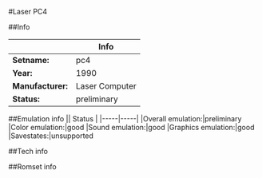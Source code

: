 #Laser PC4

##Info

||Info|
|-----|-----|
|**Setname:**|pc4
|**Year:**|1990
|**Manufacturer:**|Laser Computer
|**Status:**|preliminary

##Emulation info
|| Status |
|-----|-----|
|Overall emulation:|preliminary
|Color emulation:|good
|Sound emulation:|good
|Graphics emulation:|good
|Savestates:|unsupported

##Tech info

##Romset info

<!--- START OF EDITED COMMENT DO NOT TOUCH TEXT ABOVE-->
